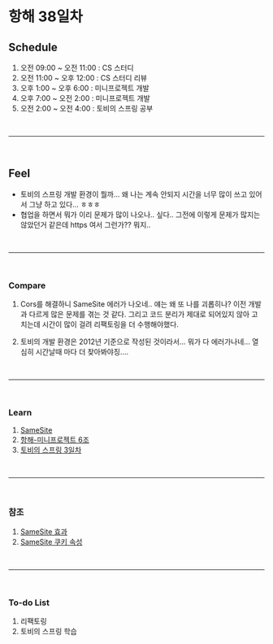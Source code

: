 # 항해 38일차

 ## Schedule
 1) 오전 09:00 ~ 오전 11:00 : CS 스터디
 2) 오전 11:00 ~ 오후 12:00 : CS 스터디 리뷰
 3) 오후 1:00 ~ 오후 6:00 : 미니프로젝트 개발
 4) 오후 7:00 ~ 오전 2:00 : 미니프로젝트 개발
 7) 오전 2:00 ~ 오전 4:00 : 토비의 스프링 공부

<br />
<hr>
<br />

## Feel
  - 토비의 스프링 개발 환경이 뭘까... 왜 나는 계속 안되지 시간을 너무 많이 쓰고 있어서 그냥 하고 있다... ㅎㅎㅎ
  - 협업을 하면서 뭐가 이리 문제가 많이 나오나.. 싶다.. 그전에 이렇게 문제가 많지는 않았던거 같은데 https 여서 그런가?? 뭐지..

<br />
<hr>
<br />

### Compare
  1. Cors를 해결하니 SameSite 에러가 나오네.. 얘는 왜 또 나를 괴롭히나? 이전 개발과 다르게 많은 문제를 겪는 것 같다. 그리고 코드 분리가 제대로 되어있지 않아 고치는데 시간이 많이 걸려 리팩토링을 더 수행해야했다.

  2. 토비의 개발 환경은 2012년 기준으로 작성된 것이라서... 뭐가 다 에러가나네... 열심히 시간날때 마다 더 찾아봐야징....
<br />
<hr>
<br />

### Learn
  1. [SameSite](https://github.com/bang-star/TIL/blob/main/web/SameSite.md)
  2. [항해-미니프로젝트 6조](https://teamsparta.notion.site/99-7-D-Docs-22b169af6cae44608f3201ea70ba24a2)
  3. [토비의 스프링 3일차](https://github.com/bang-star/Spring-Self-Study/blob/main/Vol1/day3/DAO%EC%9D%98%20%EB%B6%84%EB%A6%AC.md)

<br />
<hr>
<br />
   
### 참조
  1. [SameSite 효과](https://www.youtube.com/watch?v=Q3YuKipzPbs)
  2. [SameSite 쿠키 속성](https://www.youtube.com/watch?v=aUF2QCEudPo)

<br />
<hr>
<br />

### To-do List 
  1. 리팩토링
  2. 토비의 스프링 학습
